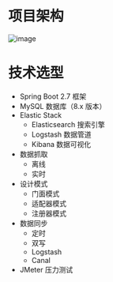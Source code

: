 # 项目架构

![image](https://github.com/fangtexi/yiso/assets/79567863/7d1b4b65-224b-4594-bc52-2386ff3141f9)

# 技术选型
- Spring Boot 2.7 框架
- MySQL 数据库（8.x 版本）
- Elastic Stack 
  - Elasticsearch 搜索引擎
  - Logstash 数据管道
  - Kibana 数据可视化
- 数据抓取
  - 离线
  - 实时
- 设计模式 
  - 门面模式
  - 适配器模式
  - 注册器模式
- 数据同步
  - 定时
  - 双写
  - Logstash
  - Canal
- JMeter 压力测试
